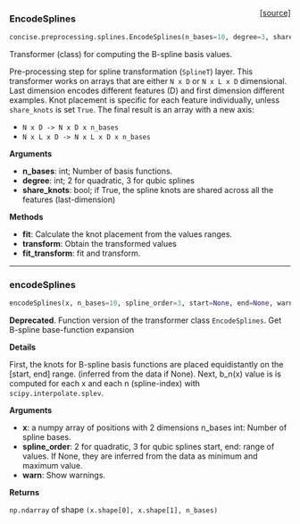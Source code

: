<span style="float:right;">[[source]](https://github.com/avsecz/concise/blob/master/concise/preprocessing/splines.py#L19)</span>
### EncodeSplines

```python
concise.preprocessing.splines.EncodeSplines(n_bases=10, degree=3, share_knots=False)
```

Transformer (class) for computing the B-spline basis values.

Pre-processing step for spline transformation (`SplineT`) layer.
This transformer works on arrays that are either `N x D` or `N x L x D` dimensional.
Last dimension encodes different features (D) and first dimension different examples.
Knot placement is specific for each feature individually,
unless `share_knots` is set `True`.
The final result is an array with a new axis:

- `N x D -> N x D x n_bases`
- `N x L x D -> N x L x D x n_bases`

__Arguments__

- __n_bases__: int; Number of basis functions.
- __degree__: int; 2 for quadratic, 3 for qubic splines
- __share_knots__: bool; if True, the spline knots are
	shared across all the features (last-dimension)

__Methods__

- __fit__: Calculate the knot placement from the values ranges.
- __transform__: Obtain the transformed values
- __fit_transform__: fit and transform.

----

### encodeSplines


```python
encodeSplines(x, n_bases=10, spline_order=3, start=None, end=None, warn=True)
```


**Deprecated**. Function version of the transformer class `EncodeSplines`.
Get B-spline base-function expansion

__Details__

First, the knots for B-spline basis functions are placed
equidistantly on the [start, end] range.
(inferred from the data if None). Next, b_n(x) value is
is computed for each x and each n (spline-index) with
`scipy.interpolate.splev`.

__Arguments__

- __x__: a numpy array of positions with 2 dimensions
n_bases int: Number of spline bases.
- __spline_order__: 2 for quadratic, 3 for qubic splines
start, end: range of values. If None, they are inferred from the data
as minimum and maximum value.
- __warn__: Show warnings.

__Returns__

`np.ndarray` of shape `(x.shape[0], x.shape[1], n_bases)`
